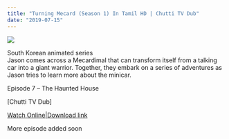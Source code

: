 ```yaml
---
title: "Turning Mecard (Season 1) In Tamil HD | Chutti TV Dub"
date: "2019-07-15"
---
```


[![](https://1.bp.blogspot.com/-WfkdLtR9i2Y/XQb29xbqcrI/AAAAAAAAAUo/g_ttbIv4Gno8fZbIs0y6EigkYzqS5G3MACLcBGAs/s320/turning-mecard-english-dub-658x766.jpg)](https://1.bp.blogspot.com/-WfkdLtR9i2Y/XQb29xbqcrI/AAAAAAAAAUo/g_ttbIv4Gno8fZbIs0y6EigkYzqS5G3MACLcBGAs/s1600/turning-mecard-english-dub-658x766.jpg)

South Korean animated series  
Jason comes across a Mecardimal that can transform itself from a talking car into a giant warrior. Together, they embark on a series of adventures as Jason tries to learn more about the minicar.

Episode 7 – The Haunted House

\[Chutti TV Dub\]

[Watch Online|Download link](https://technologyax.com/U77d9)

More episode added soon
